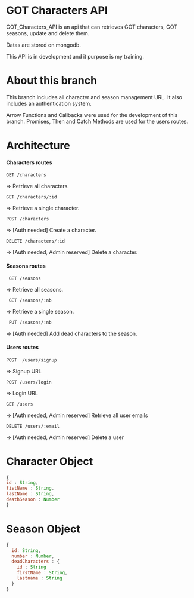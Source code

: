 # GOT Characters API

GOT_Characters_API is an api that can retrieves GOT characters, GOT seasons,
 update and delete them.

Datas are stored on mongodb.

This API is in development and it purpose is my training.

# About this branch
This branch includes all character and season management URL.
It also includes an authentication system.

Arrow Functions and Callbacks were used for the development of this branch.
Promises, Then and Catch Methods are used for the users routes.

# Architecture
#### Characters routes
```
GET /characters
```
=> Retrieve all characters.
```
GET /characters/:id
```
=> Retrieve a single character.
```
POST /characters
```
=> [Auth needed] Create a character.

```
DELETE /characters/:id
```
=> [Auth needed, Admin reserved] Delete a character.

#### Seasons routes
```
 GET /seasons
 ```
 => Retrieve all seasons.
```
 GET /seasons/:nb
 ```
 => Retrieve a single season.
```
 PUT /seasons/:nb
 ```
 => [Auth needed] Add dead characters to the season.

#### Users routes
```
POST  /users/signup
```
=> Signup URL
```
POST /users/login
```
=> Login URL
```
GET /users
```
=> [Auth needed, Admin reserved] Retrieve all user emails

```
DELETE /users/:email
```
=> [Auth needed, Admin reserved] Delete a user

# Character Object

```javascript
{
id : String,
fistName : String,
lastName : String,
deathSeason : Number
}
```
# Season Object
```javascript
{
  id: String,
  number : Number,
  deadCharacters : {
    id : String
    firstName : String,
    lastname : String
  }
}
```
